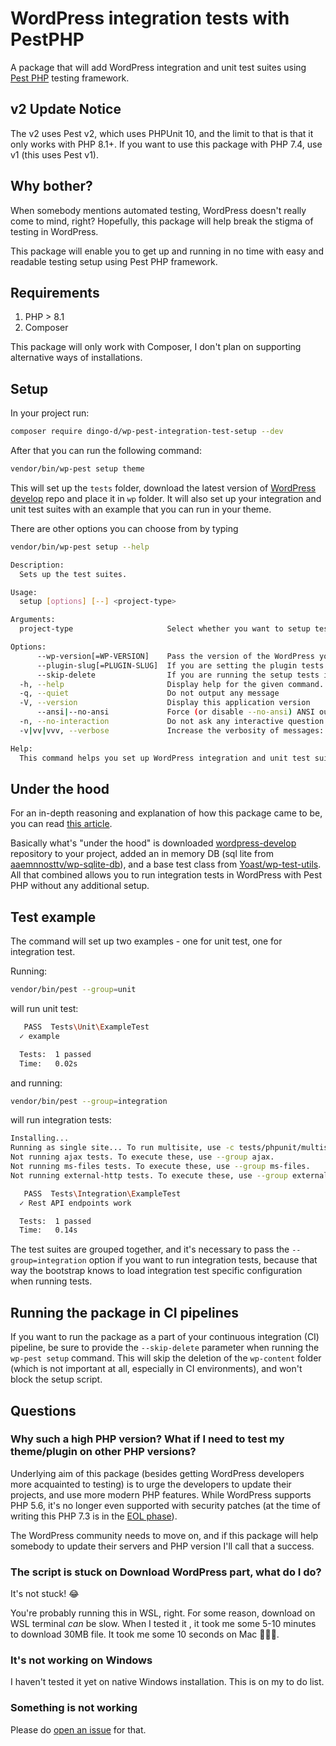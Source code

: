 # WordPress integration tests with PestPHP

A package that will add WordPress integration and unit test suites using [Pest PHP](https://pestphp.com/) testing framework.

## v2 Update Notice

The v2 uses Pest v2, which uses PHPUnit 10, and the limit to that is that it only works with PHP 8.1+. If you want to use this package with PHP 7.4, use v1 (this uses Pest v1).

## Why bother?

When somebody mentions automated testing, WordPress doesn't really come to mind, right? Hopefully, this package will help break the stigma of testing in WordPress.

This package will enable you to get up and running in no time with easy and readable testing setup using Pest PHP framework.

## Requirements

1. PHP > 8.1
2. Composer

This package will only work with Composer, I don't plan on supporting alternative ways of installations.

## Setup

In your project run:

```bash
composer require dingo-d/wp-pest-integration-test-setup --dev
```

After that you can run the following command:

```bash
vendor/bin/wp-pest setup theme
```

This will set up the `tests` folder, download the latest version of [WordPress develop](https://github.com/WordPress/wordpress-develop/) repo and place it in `wp` folder. It will also set up your integration and unit test suites with an example that you can run in your theme.

There are other options you can choose from by typing

```bash
vendor/bin/wp-pest setup --help
```

```bash
Description:
  Sets up the test suites.

Usage:
  setup [options] [--] <project-type>

Arguments:
  project-type                     Select whether you want to setup tests for theme or a plugin. Can be "theme" or "plugin"

Options:
      --wp-version[=WP-VERSION]    Pass the version of the WordPress you want to test on. [default: "latest"]
      --plugin-slug[=PLUGIN-SLUG]  If you are setting the plugin tests provide the plugin slug.
      --skip-delete                If you are running the setup tests in a CI pipeline, provide this option to skip the deletion step.
  -h, --help                       Display help for the given command. When no command is given display help for the list command
  -q, --quiet                      Do not output any message
  -V, --version                    Display this application version
      --ansi|--no-ansi             Force (or disable --no-ansi) ANSI output
  -n, --no-interaction             Do not ask any interactive question
  -v|vv|vvv, --verbose             Increase the verbosity of messages: 1 for normal output, 2 for more verbose output and 3 for debug

Help:
  This command helps you set up WordPress integration and unit test suites.
```

## Under the hood

For an in-depth reasoning and explanation of how this package came to be, you can read [this article](https://madebydenis.com/wordpress-integration-tests-with-pest-php/).

Basically what's "under the hood" is downloaded [wordpress-develop](https://github.com/WordPress/wordpress-develop) repository to your project, added an in memory DB (sql lite from [aaemnnosttv/wp-sqlite-db](https://github.com/aaemnnosttv/wp-sqlite-db)), and a base test class from [Yoast/wp-test-utils](https://github.com/Yoast/wp-test-utils). All that combined allows you to run integration tests in WordPress with Pest PHP without any additional setup.

## Test example

The command will set up two examples - one for unit test, one for integration test.

Running:

```bash
vendor/bin/pest --group=unit
```

will run unit test:

```bash
   PASS  Tests\Unit\ExampleTest
  ✓ example

  Tests:  1 passed
  Time:   0.02s
```

and running:

```bash
vendor/bin/pest --group=integration
```

will run integration tests:

```bash
Installing...
Running as single site... To run multisite, use -c tests/phpunit/multisite.xml
Not running ajax tests. To execute these, use --group ajax.
Not running ms-files tests. To execute these, use --group ms-files.
Not running external-http tests. To execute these, use --group external-http.

   PASS  Tests\Integration\ExampleTest
  ✓ Rest API endpoints work

  Tests:  1 passed
  Time:   0.14s
```

The test suites are grouped together, and it's necessary to pass the `--group=integration` option if you want to run integration tests, because that way the bootstrap knows to load integration test specific configuration when running tests.

## Running the package in CI pipelines

If you want to run the package as a part of your continuous integration (CI) pipeline, be sure to provide the `--skip-delete` parameter when running the `wp-pest setup` command. This will skip the deletion of the `wp-content` folder (which is not important at all, especially in CI environments), and won't block the setup script.

## Questions

### Why such a high PHP version? What if I need to test my theme/plugin on other PHP versions?

Underlying aim of this package (besides getting WordPress developers more acquainted to testing) is to urge the developers to update their projects, and use more modern PHP features. 
While WordPress supports PHP 5.6, it's no longer even supported with security patches (at the time of writing this PHP 7.3 is in the [EOL phase](https://www.php.net/supported-versions.php)).

The WordPress community needs to move on, and if this package will help somebody to update their servers and PHP version I'll call that a success.

### The script is stuck on Download WordPress part, what do I do?

It's not stuck! 😂 

You're probably running this in WSL, right. For some reason, download on WSL terminal _can_ be slow. When I tested it , it took me some 5-10 minutes to download 30MB file. It took me some 10 seconds on Mac 🤷🏼‍♂️.  

### It's not working on Windows

I haven't tested it yet on native Windows installation. This is on my to do list.

### Something is not working

Please do [open an issue](/issues) for that.
